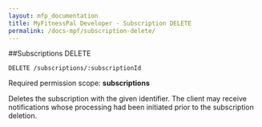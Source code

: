 ```yaml
---
layout: mfp_documentation
title: MyFitnessPal Developer - Subscription DELETE
permalink: /docs-mpf/subscription-delete/
---
```


##Subscriptions DELETE

    DELETE ​/subscriptions/​:subscriptionId

Required permission scope: ​**subscriptions**

Deletes the subscription with the given identifier. The client may receive notifications whose processing had been initiated prior to the subscription deletion.